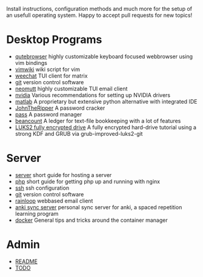 
Install instructions, configuration methods and much more for the setup of an usefull operating system.
Happy to accept pull requests for new topics!

# Desktop Programs
- [qutebrowser](docs/qutebrowser.md)
    highly customizable keyboard focused webbrowser using vim bindings
- [vimwiki](docs/vimwiki.md)
    wiki script for vim
- [weechat](docs/weechat.md) TUI client for matrix
- [git](docs/GIT.md) version control software
- [neomutt](docs/neomutt.md) highly customizable TUI email client
- [nvidia](docs/nvidia.md) Various recommendations for setting up NVIDIA drivers
- [matlab](docs/matlab.md) A proprietary but extensive python alternative with integrated IDE
- [JohnTheRipper](docs/johntheripper.md) A password cracker
- [pass](docs/pass.md) A password manager
- [beancount](docs/beancount.md) A ledger for text-file bookkeeping with a lot of features
- [LUKS2 fully encrypted drive](docs/luks2.md) A fully encrypted hard-drive tutorial using a strong KDF and GRUB via grub-improved-luks2-git

# Server
- [server](docs/ServerSetup.md) short guide for hosting a server
- [php](docs/php.md) short guide for getting php up and running with nginx
- [ssh](docs/ssh.md) ssh configuration
- [git](docs/GIT.md) version control software
- [rainloop](docs/rainloop.md) webbased email client
- [anki sync server](anki_sync_server.md) personal sync server for anki, a spaced repetition learning program
- [docker](docs/docker.md) General tips and tricks around the container manager

# Admin

- [README](README.md)
- [TODO](TODO.md)
